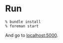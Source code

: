 # Run

    % bundle install
    % foreman start

And go to [localhost:5000](http://localhost:5000).

